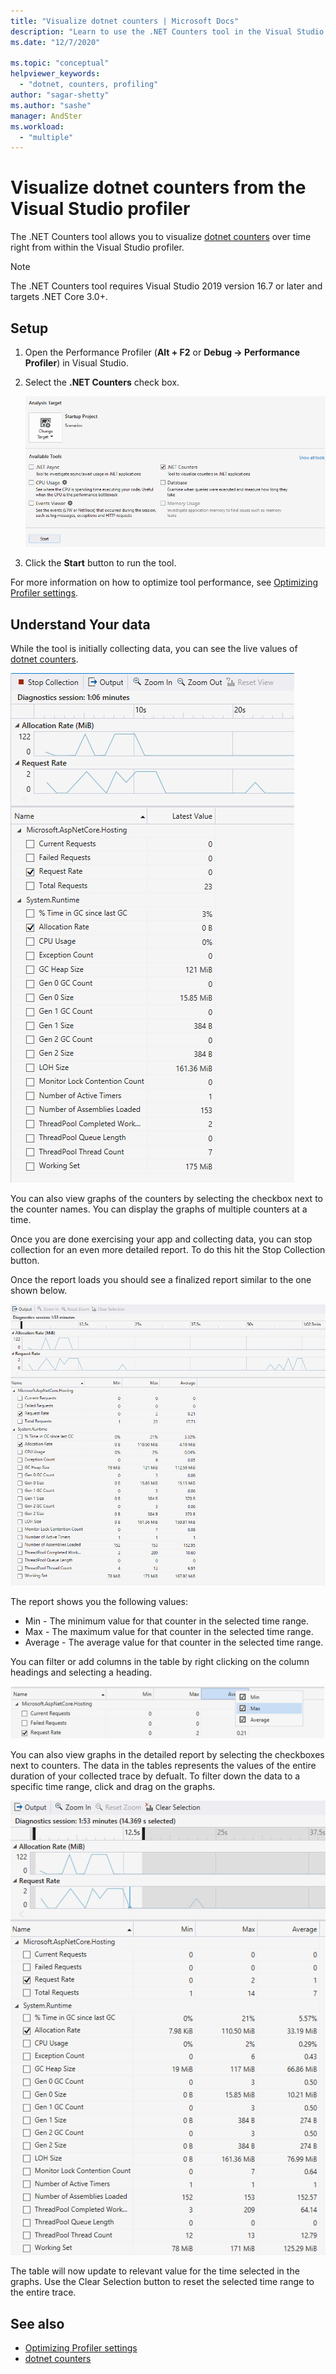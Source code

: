 ```yaml
---
title: "Visualize dotnet counters | Microsoft Docs"
description: "Learn to use the .NET Counters tool in the Visual Studio Performance Profiler."
ms.date: "12/7/2020"

ms.topic: "conceptual"
helpviewer_keywords:
  - "dotnet, counters, profiling"
author: "sagar-shetty"
ms.author: "sashe"
manager: AndSter
ms.workload:
  - "multiple"
---
```


# Visualize dotnet counters from the Visual Studio profiler


The .NET Counters tool allows you to visualize [dotnet counters](/dotnet/core/diagnostics/dotnet-counters) over time right from within the Visual Studio profiler.


> [!NOTE]
> The .NET Counters tool requires Visual Studio 2019 version 16.7 or later and targets .NET Core 3.0+.

## Setup

1. Open the Performance Profiler (**Alt + F2** or **Debug -> Performance Profiler**) in Visual Studio.

2. Select the **.NET Counters** check box.

   ![.NET Counter tool selected](../profiling/media/dotnet-counters-tool-selected.png ".NET Counters tool selected")

3. Click the **Start** button to run the tool.

For more information on how to optimize tool performance, see [Optimizing Profiler settings](../profiling/optimize-profiler-settings.md).


## Understand Your data

While the tool is initially collecting data, you can see the live values of [dotnet counters](/dotnet/core/diagnostics/dotnet-counters).


![.NET Counter tool collecting](../profiling/media/dotnet-counters-tool-collecting.png ".NET Counters tool collecting")

You can also view graphs of the counters by selecting the checkbox next to the counter names. You can display the graphs of multiple counters at a time.


Once you are done exercising your app and collecting data, you can stop collection for an even more detailed report. To do this hit the Stop Collection button.

Once the report loads you should see a finalized report similar to the one shown below.

![.NET Counter tool report](../profiling/media/dotnet-counters-tool-report.png ".NET Counters tool report")

The report shows you the following values:

- Min - The minimum value for that counter in the selected time range.
- Max - The maximum value for that counter in the selected time range.
- Average - The average value for that counter in the selected time range.

You can filter or add columns in the table by right clicking on the column headings and selecting a heading.

![.NET Counter tool columns](../profiling/media/dotnet-counters-tool-columns.png ".NET Counters tool columns")

You can also view graphs in the detailed report by selecting the checkboxes next to counters. The data in the tables represents the values of the entire duration of your collected trace by defualt. To filter down the data to a specific time range, click and drag on the graphs.

![.NET Counter tool time filtering](../profiling/media/dotnet-counters-tool-timefiltering.png ".NET Counters tool time filtering")

The table will now update to relevant value for the time selected in the graphs. Use the Clear Selection button to reset the selected time range to the entire trace.

## See also

- [Optimizing Profiler settings](../profiling/optimize-profiler-settings.md)
- [dotnet counters](../docs/core/diagnostics/dotnet-counters.md)
